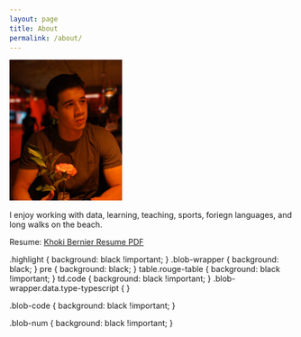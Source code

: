 ```yaml
---
layout: page
title: About
permalink: /about/
---
```

<img src="/assets/img/Khoki Whatsapp photo crpd.jpeg" width ='200' height='250'>

I enjoy working with data, learning, teaching, sports, foriegn languages, and long walks on the beach.

Resume: [Khoki Bernier Resume PDF](/assets/Khoki-Bernier-Resume.pdf)

.highlight {
    background: black !important;
}
.blob-wrapper {
    background: black;
}
pre {
    background: black;
}
table.rouge-table {
    background: black !important;
}
td.code {
    background: black !important;
}
.blob-wrapper.data.type-typescript {
}

.blob-code {
    background: black !important;
}

.blob-num {
    background: black !important;
}
